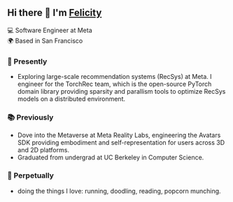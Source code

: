 ## Hi there 👋 I'm [Felicity](https://aporialiao.github.io/)

💻 Software Engineer at Meta <br>
🌍 Based in San Francisco

### 🔭 Presently 
* Exploring large-scale recommendation systems (RecSys) at Meta. I engineer for the TorchRec team, which is the open-source PyTorch domain library providing sparsity and parallism tools to optimize RecSys models on a distributed environment.

### 📚 Previously 
* Dove into the Metaverse at Meta Reality Labs, engineering the Avatars SDK providing embodiment and self-representation for users across 3D and 2D platforms.
* Graduated from undergrad at UC Berkeley in Computer Science.

### 🌱 Perpetually
* doing the things I love: running, doodling, reading, popcorn munching.
<!--
**aporialiao/aporialiao** is a ✨ _special_ ✨ repository because its `README.md` (this file) appears on your GitHub profile.

Here are some ideas to get you started:

- 🔭 I’m currently working on ...
- 🌱 I’m currently learning ...
- 👯 I’m looking to collaborate on ...
- 🤔 I’m looking for help with ...
- 💬 Ask me about ...
- 📫 How to reach me: ...
- 😄 Pronouns: ...
- ⚡ Fun fact: ...
-->
